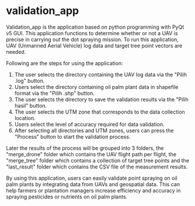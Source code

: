 # validation_app

Validation_app is the application based on python programming with PyQt v5 GUI. This application functions to determine whether or not a UAV is precise in carrying out the dot spraying mission. To run this application, UAV (Unmanned Aerial Vehicle) log data and target tree point vectors are needed.

Following are the steps for using the application:

1. The user selects the directory containing the UAV log data via the "Pilih .log" button.
2. Users select the directory containing oil palm plant data in shapefile format via the "Pilih .shp" button.
3. The user selects the directory to save the validation results via the "Pilih hasil" button.
4. The user selects the UTM zone that corresponds to the data collection location.
5. Users select the level of accuracy required for data validation.
6. After selecting all directories and UTM zones, users can press the "Process" button to start the validation process.

Later the results of the process will be grouped into 3 folders, the "merge_drone" folder which contains the UAV flight path per flight, the "merge_tree" folder which contains a collection of target tree points and the "last_result" folder which contains the CSV file of the measurement results.

By using this application, users can easily validate point spraying on oil palm plants by integrating data from UAVs and geospatial data. This can help farmers or plantation managers increase efficiency and accuracy in spraying pesticides or nutrients on oil palm plants.
